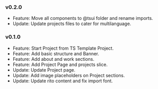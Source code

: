 ### v0.2.0

-   Feature: Move all components to @tsui folder and rename imports.
-   Update: Update projects files to cater for multilanguage.

### v0.1.0

-   Feature: Start Project from TS Template Project.
-   Feature: Add basic structure and Banner.
-   Feature: Add about and work sections.
-   Feature: Add Project Page and projects slice.
-   Update: Update Project page.
-   Update: Add image placeholders on Project sections.
-   Update: Update rito content and fix import font.
